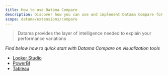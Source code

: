 ```yaml
---
title: How to use Datama Compare
description: Discover how you can use and implement Datama Compare for your uses
scope: datama/extensions/compare
---
```


> Datama provides the layer of intelligence needed to explain your performance variations

_Find below how to quick start with Datama Compare on visualization tools_

- [Looker Studio]({{site.url}}/{{site.baseurl}}/extensions/datama-compare/how-to-use/looker-studio.html)
- [PowerBI]({{site.url}}/{{site.baseurl}}/extensions/datama-compare/how-to-use/powerbi.html)
- [Tableau]({{site.url}}/{{site.baseurl}}/extensions/datama-compare/how-to-use/tableau.html)
